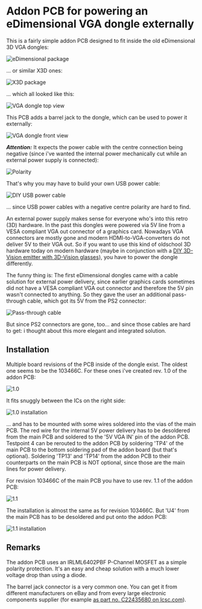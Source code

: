 # Addon PCB for powering an eDimensional VGA dongle externally
This is a fairly simple addon PCB designed to fit inside the old eDimensional 3D VGA dongles:

![eDimensional package](eD_package.jpg)

... or similar X3D ones:

![X3D package](3D_package.jpg)

... which all looked like this:

![VGA dongle top view](Dongle_top.jpg)

This PCB adds a barrel jack to the dongle, which can be used to power it externally:

![VGA dongle front view](Dongle_front.jpg)

***Attention:***
It expects the power cable with the centre connection being negative (since i've wanted the internal power mechanically cut while an external power supply is connected):

![Polarity](Polarity.png)

That's why you may have to build your own USB power cable:

![DIY USB power cable](USB_power.jpg)

... since USB power cables with a negative centre polarity are hard to find.

An external power supply makes sense for everyone who's into this retro (3D) hardware. In the past this dongles were powered via 5V line from a VESA compliant VGA out connector of a graphics card. Nowadays VGA connectors are mostly gone and modern HDMI-to-VGA-converters do not deliver 5V to their VGA out. So if you want to use this kind of oldschool 3D hardware today on modern hardware (maybe in conjunction with a [DIY 3D-Vision emitter with 3D-Vision glasses](https://github.com/Morpheus-79/3DVisionAVRMod)), you have to power the dongle differently.

The funny thing is:
The first eDimensional dongles came with a cable solution for external power delivery, since earlier graphics cards sometimes did not have a VESA compliant VGA out connector and therefore the 5V pin wasn't connected to anything. So they gave the user an additional pass-through cable, which got its 5V from the PS2 connector:

![Pass-through cable](eDimensional_power.jpg)

But since PS2 connectors are gone, too... and since those cables are hard to get: i thought about this more elegant and integrated solution.

## Installation
Multiple board revisions of the PCB inside of the dongle exist. The oldest one seems to be the 103466C. For these ones i've created rev. 1.0 of the addon PCB:

![1.0](1.0/103466C.png)

It fits snuggly between the ICs on the right side:

![1.0 installation](1.0/103466C.jpg)

... and has to be mounted with some wires soldered into the vias of the main PCB. The red wire for the internal 5V power delivery has to be desoldered from the main PCB and soldered to the '5V VGA IN' pin of the addon PCB. Testpoint 4 can be rerouted to the addon PCB by soldering 'TP4' of the main PCB to the bottom soldering pad of the addon board (but that's optional). Soldering 'TP13' and 'TP14' from the addon PCB to their counterparts on the main PCB is NOT optional, since those are the main lines for power delivery.

For revision 103466C of the main PCB you have to use rev. 1.1 of the addon PCB:

![1.1](1.1/103466D.png)

The installation is almost the same as for revision 103466C. But 'U4' from the main PCB has to be desoldered and put onto the addon PCB:

![1.1 installation](1.1/103466D.jpg)

## Remarks
The addon PCB uses an IRLML6402PBF P-Channel MOSFET as a simple polarity protection. It's an easy and cheap solution with a much lower voltage drop than using a diode.

The barrel jack connector is a very common one. You can get it from different manufacturers on eBay and from every large electronic components supplier (for example [as part no. C22435680 on lcsc.com](https://tinyurl.com/C22435680)).
